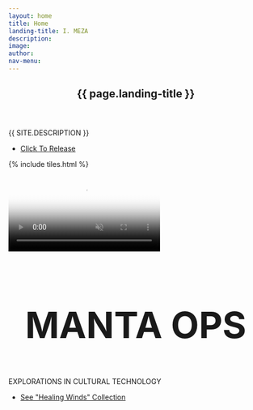 ```yaml
---
layout: home
title: Home
landing-title: I. MEZA
description: 
image: 
author: 
nav-menu: 
---
```


<!-- Banner -->
<section id="banner" class="major">
	<div class="inner">
		<header class="major">
			<h1>{{ page.landing-title }}</h1>
		</header>
		<div class="content">
			<p style="text-transform: uppercase;">{{ site.description }}</p>
			<ul class="actions">
				<li><a href="#one" class="button next scrolly">Click To Release</a></li>
			</ul>
		</div>
	</div>
</section>

<!-- Main -->
<div id="main">

<!-- One -->
{% include tiles.html %}

<!-- Two -->
<section id="two">
	<video id="two" class="outer" playsinline autoplay muted loop poster="{{ site.url }}{{ site.baseurl }}/assets/images/imezaBackground.png" id="bgvid">
	<!-- <source src="icey.webm" type="video/webm"> -->
	<source src="{{ site.url }}{{ site.baseurl }}/assets/images/imezaBackground.mp4" type="video/mp4">
	</video>
		<header class="major">
			<h1 style="font-size: 72px" id="manta">MANTA OPS</h1>
		</header>
		<div class="content">
			<p style="text-transform: uppercase;">Explorations In Cultural Technology</p>
		</div>
		<ul class="actions">
			<li><a href="http://www.mantaops.com" class="button next">See "Healing Winds" Collection</a></li>
		</ul>
</section>

</div>

